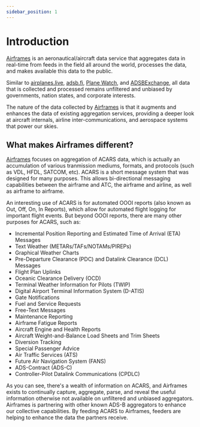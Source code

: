 ```yaml
---
sidebar_position: 1
---
```


# Introduction

[Airframes](https://airframes.io) is an aeronautical/aircraft data service that aggregates data in real-time from feeds in the field all around the world, processes the data, and makes available this data to the public.

Similar to [airplanes.live](https://airplanes.live), [adsb.fi](https://adsb.fi), [Plane Watch](https://plane.watch), and [ADSBExchange](https://adsbexchange.com), all data that is collected and processed remains unfiltered and unbiased by governments, nation states, and corporate interests.

The nature of the data collected by [Airframes](https://airframes.io) is that it augments and enhances the data of existing aggregation services, providing a deeper look at aircraft internals, airline inter-communications, and aerospace systems that power our skies.

## What makes Airframes different?

[Airframes](https://airframes.io) focuses on aggregation of ACARS data, which is actually an accumulation of various tranmission mediums, formats, and protocols (such as VDL, HFDL, SATCOM, etc). ACARS is a short message system that was designed for many purposes. This allows bi-directional
messaging capabilities between the airframe and ATC, the airframe and airline, as well as airframe to airframe.

An interesting use of ACARS is for automated OOOI reports (also known as Out, Off, On, In Reports), which allow for automated flight logging for important flight events. But beyond OOOI reports, there are many other purposes for ACARS, such as:
* Incremental Position Reporting and Estimated Time of Arrival (ETA) Messages
* Text Weather (METARs/TAFs/NOTAMs/PIREPs)
* Graphical Weather Charts
* Pre-Departure Clearance (PDC) and Datalink Clearance (DCL) Messages
* Flight Plan Uplinks
* Oceanic Clearance Delivery (OCD)
* Terminal Weather Information for Pilots (TWIP)
* Digital Airport Terminal Information System (D-ATIS)
* Gate Notifications
* Fuel and Service Requests
* Free-Text Messages
* Maintenance Reporting
* Airframe Fatigue Reports
* Aircraft Engine and Health Reports
* Aircraft Weight-and-Balance Load Sheets and Trim Sheets
* Diversion Tracking
* Special Passenger Advice
* Air Traffic Services (ATS)
* Future Air Navigation System (FANS)
* ADS-Contract (ADS-C)
* Controller-Pilot Datalink Communications (CPDLC)

As you can see, there's a wealth of information on ACARS, and Airframes exists to continually capture, aggregate, parse, and reveal the useful information otherwise not available on unfiltered and unbiased aggregators. Airframes is partnering with other known ADS-B aggregators to enhance our collective capabilities. By feeding ACARS to Airframes, feeders are helping to enhance the data the partners receive.
